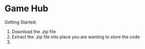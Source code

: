 # Game Hub

Getting Started: 

1. Download the .zip file 
2. Extract the .zip file into place you are wanting to store the code
3. 
